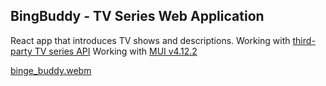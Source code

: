 ## BingBuddy - TV Series Web Application

React app that introduces TV shows and descriptions.
Working with [third-party TV series API](https://www.tvmaze.com/api)
Working with [MUI v4.12.2](https://v4.mui.com/)

[binge_buddy.webm](https://user-images.githubusercontent.com/58370322/227768046-9b312cc5-906b-4827-bfdb-6ee760ba74db.webm)

